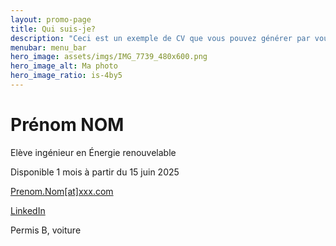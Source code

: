 ```yaml
---
layout: promo-page
title: Qui suis-je?
description: "Ceci est un exemple de CV que vous pouvez générer par vous-même"
menubar: menu_bar
hero_image: assets/imgs/IMG_7739_480x600.png
hero_image_alt: Ma photo
hero_image_ratio: is-4by5
---
```


# Prénom NOM
Elève ingénieur en Énergie renouvelable


Disponible 1 mois à partir du 15 juin 2025

[Prenom.Nom[at]xxx.com](baptiste.guilbert@etu.unilasalle.fr)

[LinkedIn](https://www.linkedin.com/in/Prenom.Nom)

Permis B, voiture

